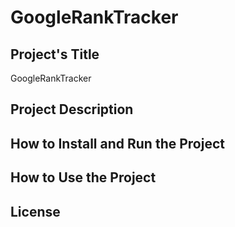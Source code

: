 # GoogleRankTracker

##  Project's Title
GoogleRankTracker

##  Project Description

##  How to Install and Run the Project

##  How to Use the Project

##  License